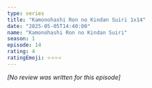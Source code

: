 ```yaml
---
type: series
title: "Kamonohashi Ron no Kindan Suiri 1x14"
date: "2025-05-05T14:40:00"
name: "Kamonohashi Ron no Kindan Suiri"
season: 1
episode: 14
rating: 4
ratingEmoji: ⭐️⭐️⭐️⭐️
---
```


*[No review was written for this episode]*
